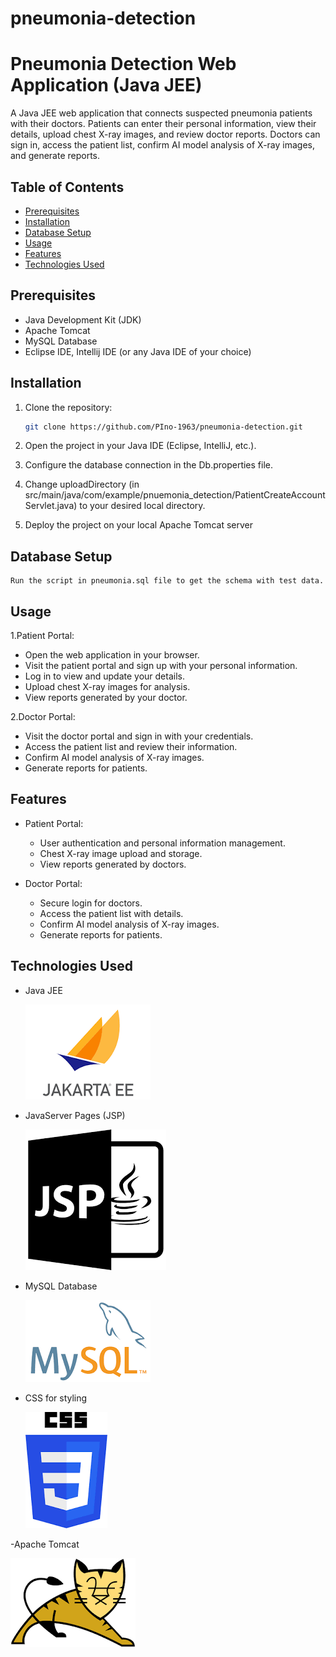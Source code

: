 # pneumonia-detection
# Pneumonia Detection Web Application (Java JEE)

A Java JEE web application that connects suspected pneumonia patients with their doctors. Patients can enter their personal information, view their details, upload chest X-ray images, and review doctor reports. Doctors can sign in, access the patient list, confirm AI model analysis of X-ray images, and generate reports.

## Table of Contents

- [Prerequisites](#prerequisites)
- [Installation](#installation)
- [Database Setup](#database-setup)
- [Usage](#usage)
- [Features](#features)
- [Technologies Used](#technologies-used)


## Prerequisites

- Java Development Kit (JDK)
- Apache Tomcat
- MySQL Database
- Eclipse IDE, Intellij IDE (or any Java IDE of your choice)

## Installation

1. Clone the repository:

   ```bash
   git clone https://github.com/PIno-1963/pneumonia-detection.git
   ```
2. Open the project in your Java IDE (Eclipse, IntelliJ, etc.).

3. Configure the database connection in the Db.properties file.

4. Change uploadDirectory (in src/main/java/com/example/pnuemonia_detection/PatientCreateAccountServlet.java) to your desired local directory.

5. Deploy the project on your local Apache Tomcat server


## Database Setup

    Run the script in pneumonia.sql file to get the schema with test data.

## Usage

1.Patient Portal:
- Open the web application in your browser.
- Visit the patient portal and sign up with your personal information.
- Log in to view and update your details.
- Upload chest X-ray images for analysis.
- View reports generated by your doctor.

2.Doctor Portal:
- Visit the doctor portal and sign in with your credentials.
- Access the patient list and review their information.
- Confirm AI model analysis of X-ray images.
- Generate reports for patients.

## Features

- Patient Portal:
  - User authentication and personal information management.
  - Chest X-ray image upload and storage.
  - View reports generated by doctors.

- Doctor Portal:
    - Secure login for doctors.
    - Access the patient list with details.
    - Confirm AI model analysis of X-ray images.
    - Generate reports for patients.

## Technologies Used

  - Java JEE

    ![JEE](jee.png)


    
  - JavaServer Pages (JSP)





    ![JSP](jsp.png)



    
  - MySQL Database




    ![MYSQL](mysql.png)



    
  - CSS for styling





    ![CSS](css.png)


    
  -Apache Tomcat


  ![TOMCAT](tomcat.png)



  
    








